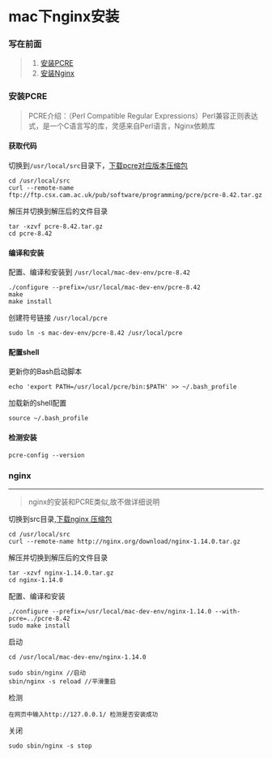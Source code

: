 # mac下nginx安装

### 写在前面

> 1. [安装PCRE](http://mac-dev-env.patrickbougie.com/pcre/)
> 2. [安装Nginx](https://my.oschina.net/indestiny/blog/220017)

### 安装PCRE
> PCRE介绍：（Perl Compatible Regular Expressions）Perl兼容正则表达式，是一个C语言写的库，灵感来自Perl语言，Nginx依赖库

#### 获取代码
切换到`/usr/local/src`目录下，[下载pcre对应版本压缩包](http://www.pcre.org/)

```
cd /usr/local/src
curl --remote-name ftp://ftp.csx.cam.ac.uk/pub/software/programming/pcre/pcre-8.42.tar.gz

```
解压并切换到解压后的文件目录

```
tar -xzvf pcre-8.42.tar.gz
cd pcre-8.42
```

#### 编译和安装
配置、编译和安装到 `/usr/local/mac-dev-env/pcre-8.42`

```
./configure --prefix=/usr/local/mac-dev-env/pcre-8.42
make
make install

```
创建符号链接 `/usr/local/pcre`

```
sudo ln -s mac-dev-env/pcre-8.42 /usr/local/pcre

```

#### 配置shell 
更新你的Bash启动脚本

```
echo 'export PATH=/usr/local/pcre/bin:$PATH' >> ~/.bash_profile

```
加载新的shell配置

```
source ~/.bash_profile
```
#### 检测安装 

```
pcre-config --version
```

### nginx
*** 

> nginx的安装和PCRE类似,故不做详细说明

切换到src目录,[下载nginx 压缩包](http://nginx.org/en/download.html)

```
cd /usr/local/src 
curl --remote-name http://nginx.org/download/nginx-1.14.0.tar.gz 
```

解压并切换到解压后的文件目录

```
tar -xzvf nginx-1.14.0.tar.gz
cd nginx-1.14.0
```
配置、编译和安装

```
./configure --prefix=/usr/local/mac-dev-env/nginx-1.14.0 --with-pcre=../pcre-8.42
sudo make install
```
启动

```
cd /usr/local/mac-dev-env/nginx-1.14.0 

sudo sbin/nginx //启动
sbin/nginx -s reload //平滑重启 
```
检测

```
在网页中输入http://127.0.0.1/ 检测是否安装成功
```
关闭

```
sudo sbin/nginx -s stop
```


